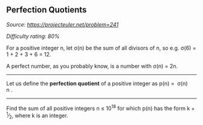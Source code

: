 Perfection Quotients
--------------------

*Source: https://projecteuler.net/problem=241*


*Difficulty rating: 80%*

For a positive integer n, let σ(n) be the sum of all divisors of n, so
e.g. σ(6) = 1 + 2 + 3 + 6 = 12.

A perfect number, as you probably know, is a number with σ(n) = 2n.

  -------------- -------------- -------------- -------------- --------------
  Let us define
  the
  **perfection
  quotient** of
  a positive
  integer as
  p(n)
  = 
  σ(n)\
  n
  .
  -------------- -------------- -------------- -------------- --------------

Find the sum of all positive integers n ≤ 10<sup>18</sup> for which p(n) has the
form k + <sup>1</sup>⁄<sub>2</sub>, where k is an integer.
